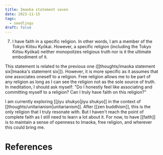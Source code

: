 ```yaml
---
title: Imaoka statement seven
date: 2023-11-15
tags:
  - seedlings
draft: false
---
```

7. I have faith in a specific religion. In other words, I am a member of the Tokyo Kiitsu Kyōkai. However, a specific religion (including the Tokyo Kiitsu Kyōkai) neither monopolizes religious truth nor is it the ultimate embodiment of it.

This statement is related to the previous one ([[thoughts/imaoka statement six|Imaoka's statement six]]). However, it is more specific as it assumes that one associates oneself to a religion. Free religion allows me to be part of any religion as long as I can see the religion not as the sole source of truth. In meditation, I should ask myself: "Do I honestly feel like associating and committing myself to a religion? Can I truly have faith on this religion?"

I am currently exploring [[jiyu shukyo|jiyu shukyo]] in the context of [[thoughts/unitarianism|unitarianism]]. After [[zen buddhism]], this is the only religion that I truly resonate with. But I haven't reach the point of complete faith as I still need to learn a lot about it. For now, to have [[faith]] is to maintain a sense of openness to Imaoka, free religion, and wherever this could bring me.

# References
